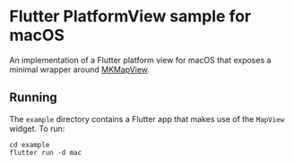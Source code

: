 # Flutter PlatformView sample for macOS

An implementation of a Flutter platform view for macOS that exposes a minimal
wrapper around [MKMapView][].

## Running

The `example` directory contains a Flutter app that makes use of the `MapView`
widget. To run:

```shell
cd example
flutter run -d mac
```

[MkMapView]: https://developer.apple.com/documentation/mapkit/mkmapview

